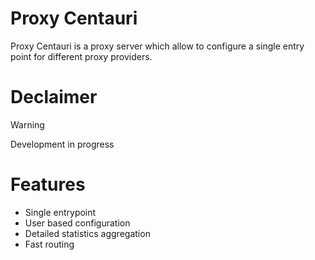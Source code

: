 # Proxy Centauri

Proxy Centauri is a proxy server which allow to configure a single entry point for different proxy providers.

# Declaimer
> [!WARNING]  
> Development in progress

# Features

- Single entrypoint
- User based configuration
- Detailed statistics aggregation
- Fast routing

